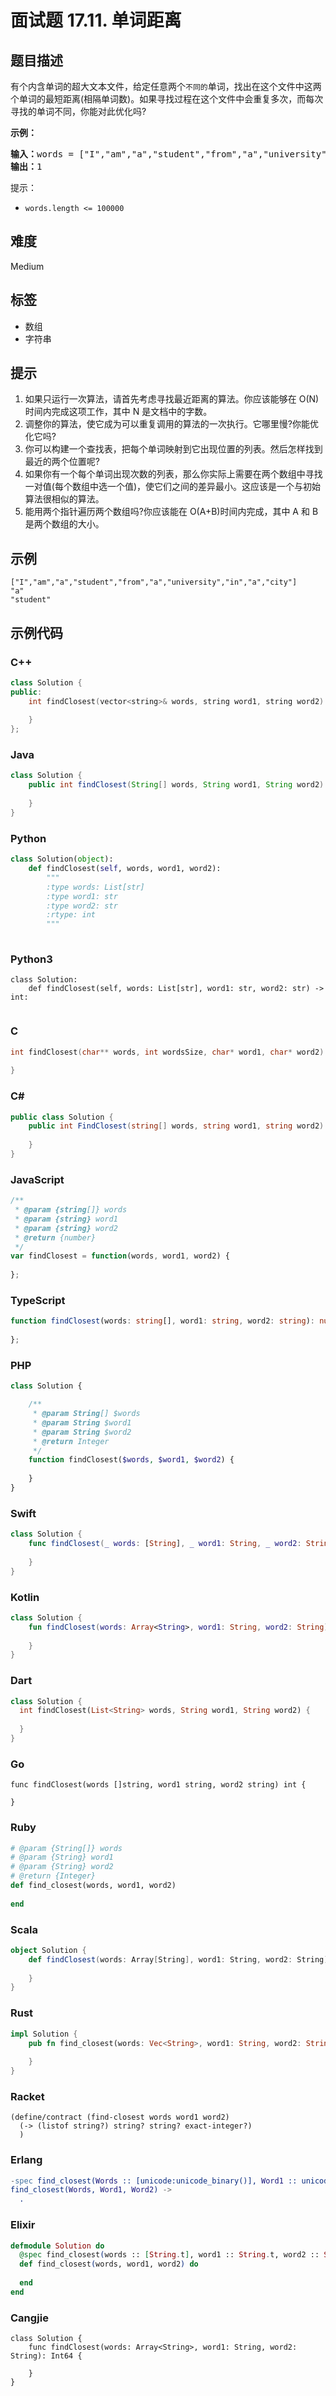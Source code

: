 # 面试题 17.11. 单词距离

## 题目描述

<p>有个内含单词的超大文本文件，给定任意两个<code>不同的</code>单词，找出在这个文件中这两个单词的最短距离(相隔单词数)。如果寻找过程在这个文件中会重复多次，而每次寻找的单词不同，你能对此优化吗?</p>

<p><strong>示例：</strong></p>

<pre>
<strong>输入：</strong>words = ["I","am","a","student","from","a","university","in","a","city"], word1 = "a", word2 = "student"
<strong>输出：</strong>1</pre>

<p>提示：</p>

<ul>
	<li><code>words.length &lt;= 100000</code></li>
</ul>


## 难度

Medium

## 标签

- 数组
- 字符串

## 提示

1. 如果只运行一次算法，请首先考虑寻找最近距离的算法。你应该能够在 O(N) 时间内完成这项工作，其中 N 是文档中的字数。
2. 调整你的算法，使它成为可以重复调用的算法的一次执行。它哪里慢?你能优化它吗?
3. 你可以构建一个查找表，把每个单词映射到它出现位置的列表。然后怎样找到最近的两个位置呢?
4. 如果你有一个每个单词出现次数的列表，那么你实际上需要在两个数组中寻找一对值(每个数组中选一个值)，使它们之间的差异最小。这应该是一个与初始算法很相似的算法。
5. 能用两个指针遍历两个数组吗?你应该能在 O(A+B)时间内完成，其中 A 和 B 是两个数组的大小。

## 示例

```
["I","am","a","student","from","a","university","in","a","city"]
"a"
"student"
```

## 示例代码

### C++

```cpp
class Solution {
public:
    int findClosest(vector<string>& words, string word1, string word2) {
        
    }
};
```

### Java

```java
class Solution {
    public int findClosest(String[] words, String word1, String word2) {
        
    }
}
```

### Python

```python
class Solution(object):
    def findClosest(self, words, word1, word2):
        """
        :type words: List[str]
        :type word1: str
        :type word2: str
        :rtype: int
        """
        
```

### Python3

```python3
class Solution:
    def findClosest(self, words: List[str], word1: str, word2: str) -> int:
        
```

### C

```c
int findClosest(char** words, int wordsSize, char* word1, char* word2) {
    
}
```

### C#

```csharp
public class Solution {
    public int FindClosest(string[] words, string word1, string word2) {
        
    }
}
```

### JavaScript

```javascript
/**
 * @param {string[]} words
 * @param {string} word1
 * @param {string} word2
 * @return {number}
 */
var findClosest = function(words, word1, word2) {
    
};
```

### TypeScript

```typescript
function findClosest(words: string[], word1: string, word2: string): number {
    
};
```

### PHP

```php
class Solution {

    /**
     * @param String[] $words
     * @param String $word1
     * @param String $word2
     * @return Integer
     */
    function findClosest($words, $word1, $word2) {
        
    }
}
```

### Swift

```swift
class Solution {
    func findClosest(_ words: [String], _ word1: String, _ word2: String) -> Int {
        
    }
}
```

### Kotlin

```kotlin
class Solution {
    fun findClosest(words: Array<String>, word1: String, word2: String): Int {
        
    }
}
```

### Dart

```dart
class Solution {
  int findClosest(List<String> words, String word1, String word2) {
    
  }
}
```

### Go

```golang
func findClosest(words []string, word1 string, word2 string) int {
    
}
```

### Ruby

```ruby
# @param {String[]} words
# @param {String} word1
# @param {String} word2
# @return {Integer}
def find_closest(words, word1, word2)
    
end
```

### Scala

```scala
object Solution {
    def findClosest(words: Array[String], word1: String, word2: String): Int = {
        
    }
}
```

### Rust

```rust
impl Solution {
    pub fn find_closest(words: Vec<String>, word1: String, word2: String) -> i32 {
        
    }
}
```

### Racket

```racket
(define/contract (find-closest words word1 word2)
  (-> (listof string?) string? string? exact-integer?)
  )
```

### Erlang

```erlang
-spec find_closest(Words :: [unicode:unicode_binary()], Word1 :: unicode:unicode_binary(), Word2 :: unicode:unicode_binary()) -> integer().
find_closest(Words, Word1, Word2) ->
  .
```

### Elixir

```elixir
defmodule Solution do
  @spec find_closest(words :: [String.t], word1 :: String.t, word2 :: String.t) :: integer
  def find_closest(words, word1, word2) do
    
  end
end
```

### Cangjie

```cangjie
class Solution {
    func findClosest(words: Array<String>, word1: String, word2: String): Int64 {

    }
}
```

